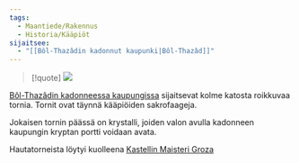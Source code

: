 ```yaml
---
tags:
  - Maantiede/Rakennus
  - Historia/Kääpiöt
sijaitsee:
  - "[[Bôl-Thazâdin kadonnut kaupunki|Bôl-Thazâd]]"
---
```

>[!quote]
>![](Sankarittaren%20runo.md#^49799e)

[Bôl-Thazâdin kadonneessa kaupungissa](Bôl-Thazâdin%20kadonnut%20kaupunki.md) sijaitsevat kolme katosta roikkuvaa tornia. Tornit ovat täynnä kääpiöiden sakrofaageja.

Jokaisen tornin päässä on krystalli, joiden valon avulla kadonneen kaupungin kryptan portti voidaan avata.

Hautatorneista löytyi kuolleena [Kastellin Maisteri Groza](Kastellin%20Maisteri%20Groza.md)
